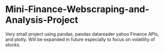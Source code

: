 # Mini-Finance-Webscraping-and-Analysis-Project
Very small project using pandas, pandas datareader yahoo Finance APIs, and plotly. Will be expanded in future especially to focus on volatility of stocks. 
